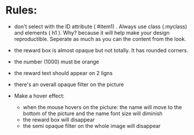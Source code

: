 # Rules:

* don't select with the ID attribute ( #item1) . Always use class (.myclass) and elements ( h1 ). Why? because it will help make your design reproductible. Seperate as much as you can the content from the look.
* the reward box is almost opaque but not totally. It has rounded corners.
* the number (1000) must be orange
* the reward text should appear on 2 ligns
* there's an overall opaque filter on the picture

* Make a hover effect: 
  * when the mouse hovers on the picture: the name will move to the bottom of the picture and the name font size will diminish
  * the reward box will disappear
  * the semi opaque filter on the whole image will disappear
  

